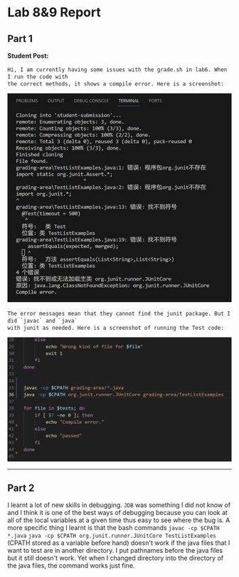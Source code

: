 #  Lab 8&9 Report
## Part 1
**Student Post:** 
```
Hi, I am currently having some issues with the grade.sh in lab6. When I run the code with
the correct methods, it shows a compile error. Here is a screenshot:
```
![Image](https://github.com/TomTang01/cse15l-lab-reports/blob/main/labreport5/output.png)
```
The error messages mean that they cannot find the junit package. But I did `javac` and `java`
with junit as needed. Here is a screenshot of running the Test code:
```
![Image](https://github.com/TomTang01/cse15l-lab-reports/blob/main/labreport5/code.png)


---
## Part 2
I learnt a lot of new skills in debugging. `JDB` was something I did not know of and I think it is one of the best ways of debugging 
because you can look at all of the local variables at a given time thus easy to see where the bug is.
A more specific thing I learnt is that the bash commands `javac -cp $CPATH *.java` `java -cp $CPATH org.junit.runner.JUnitCore TestListExamples` (CPATH stored as a variable before hand) 
doesn't work if the java files that I want to test are in another directory. I put pathnames before the java files but it still doesn't work. 
Yet when I changed directory into the directory of the java files, the command works just fine.
